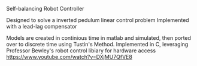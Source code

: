 Self-balancing Robot Controller

Designed to solve a inverted pedulum linear control problem
Implemented with a lead-lag compensator

Models are created in continious time in matlab and simulated, then ported over to discrete time using Tustin's Method. 
Implemented in C, leveraging Professor Bewley's robot control libiary for hardware access
https://www.youtube.com/watch?v=DXjMU7QfVE8
